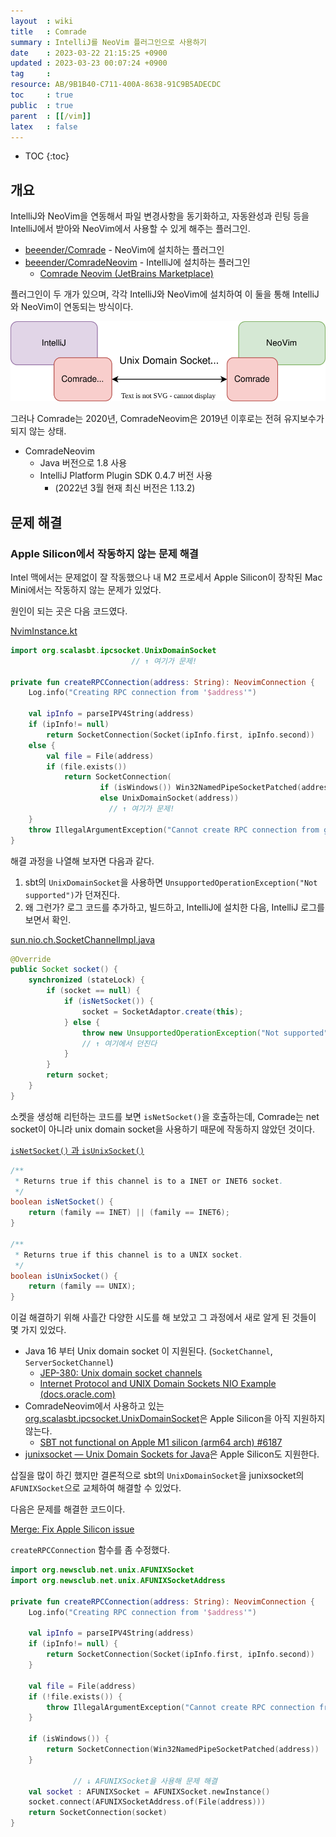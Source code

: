 ```yaml
---
layout  : wiki
title   : Comrade
summary : IntelliJ를 NeoVim 플러그인으로 사용하기
date    : 2023-03-22 21:15:25 +0900
updated : 2023-03-23 00:07:24 +0900
tag     : 
resource: AB/9B1B40-C711-400A-8638-91C9B5ADECDC
toc     : true
public  : true
parent  : [[/vim]]
latex   : false
---
```

* TOC
{:toc}

## 개요

IntelliJ와 NeoVim을 연동해서 파일 변경사항을 동기화하고, 자동완성과 린팅 등을 IntelliJ에서 받아와 NeoVim에서 사용할 수 있게 해주는 플러그인.


- [beeender/Comrade]( https://github.com/beeender/Comrade ) - NeoVim에 설치하는 플러그인
- [beeender/ComradeNeovim]( https://github.com/beeender/ComradeNeovim ) - IntelliJ에 설치하는 플러그인
    - [Comrade Neovim (JetBrains Marketplace)]( https://plugins.jetbrains.com/plugin/12153-comrade-neovim )

플러그인이 두 개가 있으며,
각각 IntelliJ와 NeoVim에 설치하여 이 둘을 통해 IntelliJ와 NeoVim이 연동되는 방식이다.

![]( /resource/AB/9B1B40-C711-400A-8638-91C9B5ADECDC/comrade.svg )

그러나 Comrade는 2020년, ComradeNeovim은 2019년 이후로는 전혀 유지보수가 되지 않는 상태.

- ComradeNeovim
    - Java 버전으로 1.8 사용
    - IntelliJ Platform Plugin SDK 0.4.7 버전 사용
        - (2022년 3월 현재 최신 버전은 1.13.2)


## 문제 해결

### Apple Silicon에서 작동하지 않는 문제 해결

Intel 맥에서는 문제없이 잘 작동했으나 내 M2 프로세서 Apple Silicon이 장착된 Mac Mini에서는 작동하지 않는 문제가 있었다.

원인이 되는 곳은 다음 코드였다.

[NvimInstance.kt]( https://github.com/johngrib/ComradeNeovim/blob/6006eaf8b26f1baec12cd84e190d7dc96cda4ed2/src/main/kotlin/org/beeender/comradeneovim/core/NvimInstance.kt#L65 )

```kotlin
import org.scalasbt.ipcsocket.UnixDomainSocket
                           // ↑ 여기가 문제!

private fun createRPCConnection(address: String): NeovimConnection {
    Log.info("Creating RPC connection from '$address'")

    val ipInfo = parseIPV4String(address)
    if (ipInfo!= null)
        return SocketConnection(Socket(ipInfo.first, ipInfo.second))
    else {
        val file = File(address)
        if (file.exists())
            return SocketConnection(
                    if (isWindows()) Win32NamedPipeSocketPatched(address)
                    else UnixDomainSocket(address))
                      // ↑ 여기가 문제!
    }
    throw IllegalArgumentException("Cannot create RPC connection from given address: '$address'.")
}
```

해결 과정을 나열해 보자면 다음과 같다.

1. sbt의 `UnixDomainSocket`을 사용하면 `UnsupportedOperationException("Not supported")`가 던져진다.
2. 왜 그런가? 로그 코드를 추가하고, 빌드하고, IntelliJ에 설치한 다음, IntelliJ 로그를 보면서 확인.

[sun.nio.ch.SocketChannelImpl.java]( https://github.com/AdoptOpenJDK/openjdk-jdk/blob/6bb7e45e8e1a8f5a3b2f9c92b610fa4236f2eb90/src/java.base/share/classes/sun/nio/ch/SocketChannelImpl.java#L223-L227 )

```java
@Override
public Socket socket() {
    synchronized (stateLock) {
        if (socket == null) {
            if (isNetSocket()) {
                socket = SocketAdaptor.create(this);
            } else {
                throw new UnsupportedOperationException("Not supported");
                // ↑ 여기에서 던진다
            }
        }
        return socket;
    }
}
```

소켓을 생성해 리턴하는 코드를 보면 `isNetSocket()`을 호출하는데, Comrade는 net socket이 아니라 unix domain socket을 사용하기 때문에 작동하지 않았던 것이다.

[`isNetSocket()` 과 `isUnixSocket()`]( https://github.com/AdoptOpenJDK/openjdk-jdk/blob/6bb7e45e8e1a8f5a3b2f9c92b610fa4236f2eb90/src/java.base/share/classes/sun/nio/ch/SocketChannelImpl.java#L174-L186 )

```java
/**
 * Returns true if this channel is to a INET or INET6 socket.
 */
boolean isNetSocket() {
    return (family == INET) || (family == INET6);
}

/**
 * Returns true if this channel is to a UNIX socket.
 */
boolean isUnixSocket() {
    return (family == UNIX);
}
```

이걸 해결하기 위해 사흘간 다양한 시도를 해 보았고 그 과정에서 새로 알게 된 것들이 몇 가지 있었다.

- Java 16 부터 Unix domain socket 이 지원된다. (`SocketChannel`, `ServerSocketChannel`)
    - [JEP-380: Unix domain socket channels]( https://inside.java/2021/02/03/jep380-unix-domain-sockets-channels/ )
    - [Internet Protocol and UNIX Domain Sockets NIO Example (docs.oracle.com)]( https://docs.oracle.com/en/java/javase/16/core/internet-protocol-and-unix-domain-sockets-nio-example.html )
- ComradeNeovim에서 사용하고 있는 [org.scalasbt.ipcsocket.UnixDomainSocket]( https://github.com/sbt/ipcsocket/blob/develop/src/main/java/org/scalasbt/ipcsocket/UnixDomainSocket.java )은 Apple Silicon을 아직 지원하지 않는다.
    - [SBT not functional on Apple M1 silicon (arm64 arch) #6187]( https://github.com/sbt/sbt/issues/6187 )
- [junixsocket — Unix Domain Sockets for Java]( https://kohlschutter.github.io/junixsocket/ )은 Apple Silicon도 지원한다.

삽질을 많이 하긴 했지만 결론적으로 sbt의 `UnixDomainSocket`을 junixsocket의 `AFUNIXSocket`으로 교체하여 해결할 수 있었다.

다음은 문제를 해결한 코드이다.

[Merge: Fix Apple Silicon issue]( https://github.com/johngrib/ComradeNeovim/commit/c8128b4f7808fd306a5edaa8f8cd58d725fffed3 )

`createRPCConnection` 함수를 좀 수정했다.

```kotlin
import org.newsclub.net.unix.AFUNIXSocket
import org.newsclub.net.unix.AFUNIXSocketAddress

private fun createRPCConnection(address: String): NeovimConnection {
    Log.info("Creating RPC connection from '$address'")

    val ipInfo = parseIPV4String(address)
    if (ipInfo!= null) {
        return SocketConnection(Socket(ipInfo.first, ipInfo.second))
    }

    val file = File(address)
    if (!file.exists()) {
        throw IllegalArgumentException("Cannot create RPC connection from given address: '$address'.")
    }

    if (isWindows()) {
        return SocketConnection(Win32NamedPipeSocketPatched(address))
    }

              // ↓ AFUNIXSocket을 사용해 문제 해결
    val socket : AFUNIXSocket = AFUNIXSocket.newInstance()
    socket.connect(AFUNIXSocketAddress.of(File(address)))
    return SocketConnection(socket)
}
```

